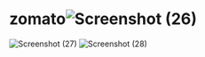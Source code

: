# zomato![Screenshot (26)](https://user-images.githubusercontent.com/113255348/203851301-bd1d8291-72cb-40d8-8430-fe626a851c48.png)
![Screenshot (27)](https://user-images.githubusercontent.com/113255348/203851307-d7b416a1-a06e-4014-825b-3d3f4653fbe2.png)
![Screenshot (28)](https://user-images.githubusercontent.com/113255348/203851311-43d1d58c-f33f-4e8a-9d4f-28c534495c8f.png)
